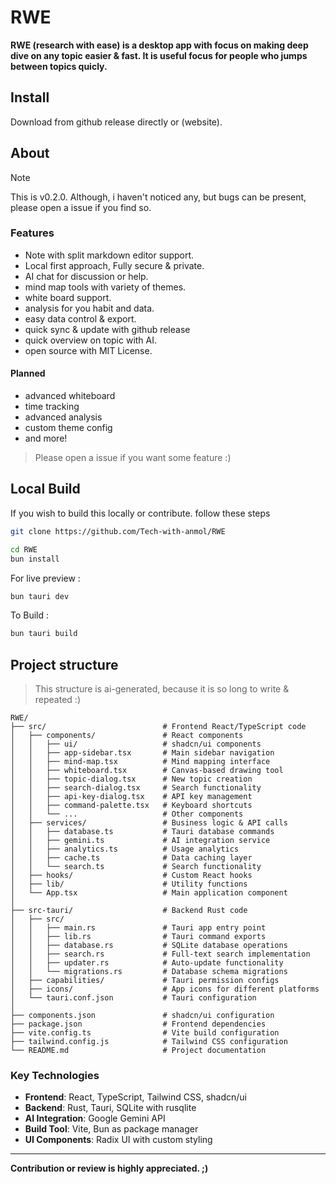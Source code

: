 # RWE  

**RWE (research with ease) is a desktop app with focus on making deep dive on any topic easier & fast. It is useful focus for people who jumps between topics quicly.**

## Install

Download from github release directly or (website).

## About

> [!NOTE]
> This is v0.2.0. Although, i haven't noticed any, but bugs can be present, please open a issue if you find so.

### Features

- Note with split markdown editor support.
- Local first approach, Fully secure & private.
- AI chat for discussion or help.
- mind map tools with variety of themes.
- white board support. 
- analysis for you habit and data.
- easy data control & export.
- quick sync & update with github release
- quick overview on topic with AI.
- open source with MIT License.

#### Planned 

- advanced whiteboard
- time tracking
- advanced analysis
- custom theme config
- and more!

> Please open a issue if you want some feature :)

## Local Build 

If you wish to build this locally or contribute. follow these steps 

```bash
git clone https://github.com/Tech-with-anmol/RWE
```
```bash
cd RWE
bun install
```

For live preview :

```bash
bun tauri dev 
```

To Build :
```bash
bun tauri build
```
## Project structure

> This structure is ai-generated, because it is so long to write & repeated :)

```
RWE/
├── src/                          # Frontend React/TypeScript code
│   ├── components/               # React components
│   │   ├── ui/                   # shadcn/ui components
│   │   ├── app-sidebar.tsx       # Main sidebar navigation
│   │   ├── mind-map.tsx          # Mind mapping interface
│   │   ├── whiteboard.tsx        # Canvas-based drawing tool
│   │   ├── topic-dialog.tsx      # New topic creation
│   │   ├── search-dialog.tsx     # Search functionality
│   │   ├── api-key-dialog.tsx    # API key management
│   │   ├── command-palette.tsx   # Keyboard shortcuts
│   │   └── ...                   # Other components
│   ├── services/                 # Business logic & API calls
│   │   ├── database.ts           # Tauri database commands
│   │   ├── gemini.ts             # AI integration service
│   │   ├── analytics.ts          # Usage analytics
│   │   ├── cache.ts              # Data caching layer
│   │   └── search.ts             # Search functionality
│   ├── hooks/                    # Custom React hooks
│   ├── lib/                      # Utility functions
│   └── App.tsx                   # Main application component
│
├── src-tauri/                    # Backend Rust code
│   ├── src/
│   │   ├── main.rs               # Tauri app entry point
│   │   ├── lib.rs                # Tauri command exports
│   │   ├── database.rs           # SQLite database operations
│   │   ├── search.rs             # Full-text search implementation
│   │   ├── updater.rs            # Auto-update functionality
│   │   └── migrations.rs         # Database schema migrations
│   ├── capabilities/             # Tauri permission configs
│   ├── icons/                    # App icons for different platforms
│   └── tauri.conf.json           # Tauri configuration
│
├── components.json               # shadcn/ui configuration
├── package.json                  # Frontend dependencies
├── vite.config.ts                # Vite build configuration
├── tailwind.config.js            # Tailwind CSS configuration
└── README.md                     # Project documentation
```

### Key Technologies

- **Frontend**: React, TypeScript, Tailwind CSS, shadcn/ui
- **Backend**: Rust, Tauri, SQLite with rusqlite
- **AI Integration**: Google Gemini API
- **Build Tool**: Vite, Bun as package manager
- **UI Components**: Radix UI with custom styling

---

**Contribution or review is highly appreciated. ;)** 




